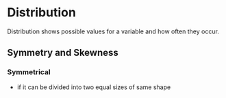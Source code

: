 # Distribution

Distribution shows possible values for a variable and how often they occur.

## Symmetry and Skewness

### Symmetrical

* if it can be divided into two equal sizes of same shape
